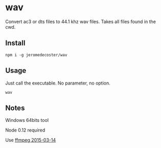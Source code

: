 # wav

Convert ac3 or dts files to 44.1 khz wav files. Takes all files found in the cwd.

## Install

```
npm i -g jeromedecoster/wav
```

## Usage

Just call the executable. No parameter, no option.

```
wav
```

## Notes

Windows 64bits tool

Node 0.12 required

Use <a href='http://ffmpeg.zeranoe.com/builds/win64/static/' target='_blank'>ffmpeg 2015-03-14</a>
